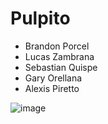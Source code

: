 # Pulpito
- Brandon Porcel
- Lucas Zambrana
- Sebastian Quispe
- Gary Orellana
- Alexis Piretto

![image](https://user-images.githubusercontent.com/66080281/141699534-f0549b87-ba33-4cef-a38f-a3154afe2e5a.png)

